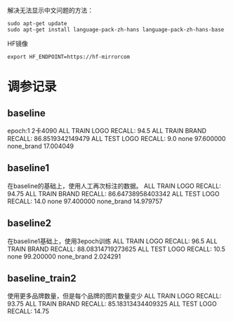 解决无法显示中文问题的方法：

```shell
sudo apt-get update  
sudo apt-get install language-pack-zh-hans language-pack-zh-hans-base
```
HF镜像
```shell
export HF_ENDPOINT=https://hf-mirrorcom
```



# 调参记录

## baseline
epoch:1 2卡4090
ALL TRAIN LOGO RECALL:  94.5
ALL TRAIN BRAND RECALL:  86.8519342149479
ALL TEST LOGO RECALL:  9.0
none          97.600000
none_brand    17.004049


## baseline1
在baseline的基础上，使用人工再次标注的数据。
ALL TRAIN LOGO RECALL:  94.75
ALL TRAIN BRAND RECALL:  86.64738958403342
ALL TEST LOGO RECALL:  14.0
none          97.400000
none_brand    14.979757

## baseline2
在baseline1基础上，使用3epoch训练
ALL TRAIN LOGO RECALL:  96.5
ALL TRAIN BRAND RECALL:  88.08314719273625
ALL TEST LOGO RECALL:  10.5
none          99.200000
none_brand     2.024291

## baseline_train2
使用更多品牌数量，但是每个品牌的图片数量变少
ALL TRAIN LOGO RECALL:  93.75
ALL TRAIN BRAND RECALL:  85.18313434409325
ALL TEST LOGO RECALL:  14.75